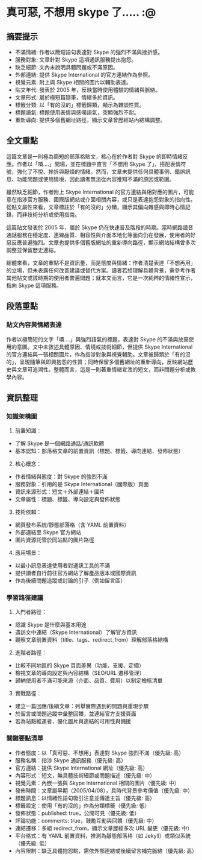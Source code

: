 # 真可惡, 不想用 skype 了..... :@

## 摘要提示
- 不滿情緒: 作者以簡短語句表達對 Skype 的強烈不滿與挫折感。
- 服務對象: 文章針對 Skype 這項通訊服務提出抱怨。
- 缺乏細節: 文內未說明具體問題或不滿原因。
- 外部連結: 提供 Skype International 的官方連結作為參照。
- 視覺元素: 附上與 Skype 相關的圖片以輔助表達。
- 貼文年代: 發表於 2005 年，反映當時使用體驗的情緒與脈絡。
- 文章形式: 屬於極短篇隨筆，情緒多於資訊。
- 標籤分類: 以「有的沒的」標籤歸類，顯示為雜談性質。
- 標題語氣: 標題使用表情與感嘆語氣，突顯強烈不耐。
- 重新導向: 提供多個舊網址路徑，顯示文章曾歷經站內結構調整。

## 全文重點
這篇文章是一則極為簡短的部落格貼文，核心在於作者對 Skype 的即時情緒反應。作者以「嘖....」開場，並在標題中直言「不想用 Skype 了」，搭配表情符號，強化了不悅、挫折與厭煩的情緒。然而，文章未提供任何具體事例、錯誤訊息、功能問題或使用情境，因此讀者無法從內容推知不滿的原因或範圍。

雖然缺乏細節，作者附上 Skype International 的官方連結與相對應的圖片，可能意在指涉官方服務、國際版網站或介面相關內容，或只是表達抱怨對象的指向性。從貼文屬性來看，文章標註於「有的沒的」分類，顯示其偏向雜感與即時心情記錄，而非技術分析或使用指南。

這篇貼文發表於 2005 年，屬於 Skype 仍在快速普及階段的時期。當時網路語音通話服務在穩定度、連線品質、相容性與介面本地化等面向仍在發展，使用者的好惡反應普遍強烈。文章也提供多個舊版網址的重新導向路徑，顯示網站結構曾多次調整並保留歷史連結。

總體來看，文章的重點不是資訊量，而是態度與情緒：作者清楚表達「不想再用」的立場，但未表露任何改善建議或替代方案。讀者若想理解具體背景，需參考作者其他貼文或該時期的使用者普遍問題；就本文而言，它是一次純粹的情緒性宣示，指向 Skype 這項服務。

## 段落重點
### 貼文內容與情緒表達
作者以極簡短的文字「嘖....」與強烈語氣的標題，表達對 Skype 的不滿與放棄使用的意圖。文中未敘述具體原因、情境或技術細節，但提供 Skype International 的官方連結與一張相關圖片，作為指涉對象與視覺輔助。文章被歸類於「有的沒的」，呈現隨筆與即興抱怨的性質；同時保留多個舊網址的重新導向，反映網站歷史與文章可追溯性。整體而言，這是一則著重情緒宣洩的短文，而非問題分析或教學內容。

## 資訊整理

### 知識架構圖
1. 前置知識：
- 了解 Skype 是一個網路通話/通訊軟體
- 基本認知：部落格文章的前置資訊（標題、標籤、導向連結、發佈狀態）

2. 核心概念：
- 作者情緒與態度：對 Skype 的強烈不滿
- 服務對象：引用的是 Skype International（國際版）頁面
- 資訊來源形式：短文＋外部連結＋圖片
- 文章屬性：標題、標籤、導向設定與發佈狀態

3. 技術依賴：
- 網頁發布系統/靜態部落格（含 YAML 前置資料）
- 外部連結至 Skype 官方網站
- 圖片資源託管於同站點的圖片路徑

4. 應用場景：
- 以最小訊息表達使用者對通訊工具的不滿
- 提供讀者自行前往官方網站了解產品版本或國際資訊
- 作為後續問題追蹤或討論的引子（例如留言區）

### 學習路徑建議
1. 入門者路徑：
- 認識 Skype 是什麼與基本用途
- 造訪文中連結（Skype International）了解官方資訊
- 觀察文章前置資料（title、tags、redirect_from）理解部落格結構

2. 進階者路徑：
- 比較不同地區的 Skype 頁面差異（功能、支援、定價）
- 檢視文章的導向設定與內容結構（SEO/URL 遷移管理）
- 歸納使用者不滿可能來源（介面、品質、費用）以制定檢核清單

3. 實戰路徑：
- 建立一篇回應/後續文章：列舉實際遇到的問題與重現步驟
- 於留言或問題追蹤中彙整回饋，並連結官方支援頁面
- 若為站點維運者，優化圖片與連結的可用性與備援

### 關鍵要點清單
- 作者態度：以「真可惡、不想用」表達對 Skype 強烈不滿（優先級: 高）
- 服務名稱：指涉 Skype 通訊服務（優先級: 高）
- 官方連結：提供 Skype International 網址（優先級: 高）
- 內容形式：短文，無具體技術細節或問題描述（優先級: 中）
- 視覺元素：內嵌一張與 Skype International 相關的圖片（優先級: 中）
- 發佈時間：文章屬早期（2005/04/08），具時代背景參考價值（優先級: 中）
- 標題訊息：以情緒性語句吸引注意並傳達主旨（優先級: 高）
- 標籤設定：使用「有的沒的」作為分類標籤（優先級: 低）
- 發佈狀態：published: true，公開可見（優先級: 低）
- 評論功能：comments: true，鼓勵互動與回饋（優先級: 中）
- 連結遷移：多組 redirect_from，顯示文章歷經多次 URL 變更（優先級: 中）
- 平台格式：有 YAML 前置資料，推測為靜態部落格（如 Jekyll）或類似系統（優先級: 低）
- 內容限制：缺乏具體抱怨點，需依外部連結或後續留言補完脈絡（優先級: 高）